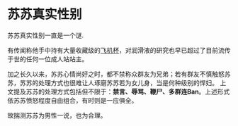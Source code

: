 # 苏苏真实性别

苏苏真实性别一直是一个谜.

有传闻称他手中持有大量收藏级的[飞机杯](/999%20杂项/001%20苏苏独好飞机杯.md)，对润滑液的研究也早已超过了目前流传于世的任何一位成人站站主。

加之长久以来，苏苏心情尚好之时，都不禁称众群友为兄弟；若有群友不慎触怒苏苏，苏苏的处理方式也很难让人琢磨苏苏若为女儿身，当是何种级别的悍妇。
上文提及苏苏的处理方式包括但不限于：**禁言、辱骂、鞭尸、多群连Ban**。上述形式依苏苏愤怒程度自由组合，有时则是一应俱全。

故揣测苏苏为男性一说，也为合理。